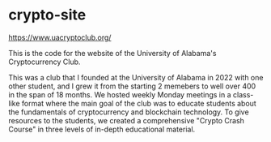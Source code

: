 # crypto-site
https://www.uacryptoclub.org/

This is the code for the website of the University of Alabama's Cryptocurrency Club.

This was a club that I founded at the University of Alabama in 2022 with one other student, and I grew it from the starting 2 memebers to well over 400 in the span of 18 months. We hosted weekly Monday meetings in a class-like format where the main goal of the club was to educate students about the fundamentals of cryptocurrency and blockchain technology. To give resources to the students, we created a comprehensive "Crypto Crash Course" in three levels of in-depth educational material.


